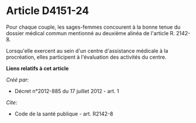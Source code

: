 # Article D4151-24

Pour chaque couple, les sages-femmes concourent à la bonne tenue du dossier médical commun mentionné au deuxième alinéa de
l'article R. 2142-8. 

Lorsqu'elle exercent au sein d'un centre d'assistance médicale à la procréation, elles participent à l'évaluation des
activités du centre.

**Liens relatifs à cet article**

_Créé par_:

  - Décret n°2012-885 du 17 juillet 2012 - art. 1

_Cite_:

  - Code de la santé publique - art. R2142-8
